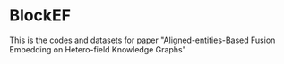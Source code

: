 # BlockEF
This is the codes and datasets for paper "Aligned-entities-Based Fusion Embedding on Hetero-field Knowledge Graphs"
